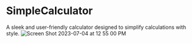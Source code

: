 # SimpleCalculator

A sleek and user-friendly calculator designed to simplify calculations with style. 
![Screen Shot 2023-07-04 at 12 55 00 PM](https://github.com/minahilx/SmartCalculator/assets/71601253/3ecbc26b-b97c-4327-8bfc-fbb06097e59e)

